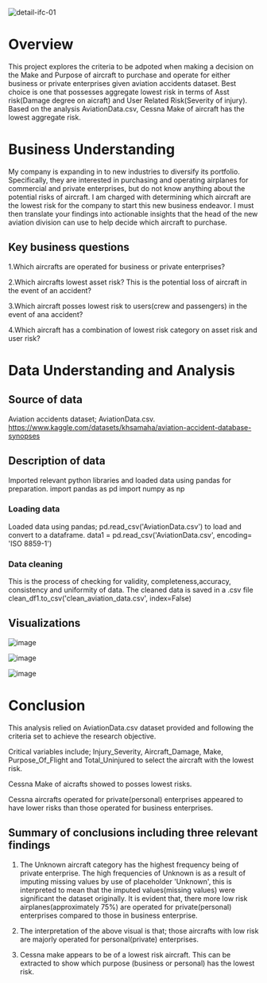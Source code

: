 <p align="center">
  
  ![detail-ifc-01](https://github.com/user-attachments/assets/8dfffb06-3fa7-4432-afcb-a8db6edba756)


# Overview
This project explores the criteria to be adpoted when making a decision on the Make and Purpose of aircraft to purchase and operate for either business or private enterprises given aviation accidents dataset. Best choice is one that possesses aggregate lowest risk in terms of Asst risk(Damage degree on aicraft) and User Related Risk(Severity of injury).
Based on the analysis AviationData.csv, Cessna Make of aircraft has the lowest aggregate risk.

# Business Understanding
My company is expanding in to new industries to diversify its portfolio. Specifically, they are interested in purchasing and operating airplanes for commercial and private enterprises, but do not know anything about the potential risks of aircraft. I am charged with determining which aircraft are the lowest risk for the company to start this new business endeavor. I must then translate your findings into actionable insights that the head of the new aviation division can use to help decide which aircraft to purchase.
## Key business questions
1.Which aircrafts are operated for business or private enterprises?

2.Which aircrafts lowest asset risk? This is the potential loss of aircraft in the event of an accident?

3.Which aircraft posses lowest risk to users(crew and passengers) in the event of ana accident?

4.Which aircraft has a combination of lowest risk category on asset risk and user risk?

# Data Understanding and Analysis

## Source of data

Aviation accidents dataset; AviationData.csv. https://www.kaggle.com/datasets/khsamaha/aviation-accident-database-synopses

## Description of data
Imported relevant python libraries and loaded data using pandas for preparation.
 import pandas as pd
 import numpy as np
### Loading data
 Loaded data using pandas; pd.read_csv('AviationData.csv') to load and convert to a dataframe.
 data1 = pd.read_csv('AviationData.csv', encoding= 'ISO 8859-1')

### Data cleaning
This is the process of checking for validity, completeness,accuracy, consistency and uniformity of data. The cleaned data is saved in a .csv file
clean_df1.to_csv('clean_aviation_data.csv', index=False)

## Visualizations

![image](https://github.com/user-attachments/assets/e3c43839-95f3-492e-8f04-5d0033a0a286)


![image](https://github.com/user-attachments/assets/3658f1bf-ddb9-4c02-b316-40cd5d5bc5ec)

![image](https://github.com/user-attachments/assets/f9709561-1a6a-4bf9-9120-901638eed053)

# Conclusion


This analysis relied on AviationData.csv dataset provided and following the criteria set to achieve the research objective.

Critical variables include; Injury_Severity, Aircraft_Damage, Make, Purpose_Of_Flight and Total_Uninjured to select the aircraft with the lowest risk.

Cessna Make of aicrafts showed to posses lowest risks. 

Cessna aircrafts operated for private(personal) enterprises appeared to have lower risks than those operated for business enterprises.

## Summary of conclusions including three relevant findings

1. The Unknown aircraft category has the highest frequency being of private enterprise. The high frequencies of Unknown is as a result of imputing missing values by use of placeholder 'Unknown', this is interpreted to mean that the imputed values(missing values) were significant the dataset originally. It is evident that, there more low risk airplanes(approximately 75%) are operated for private(personal) enterprises compared to those in business enterprise.
 
2. The interpretation of the above visual is that; those aircrafts with low risk are majorly operated for personal(private) enterprises.

3. Cessna make appears to be of a lowest risk aircraft. This can be extracted to show which purpose (business or personal) has the lowest risk.





